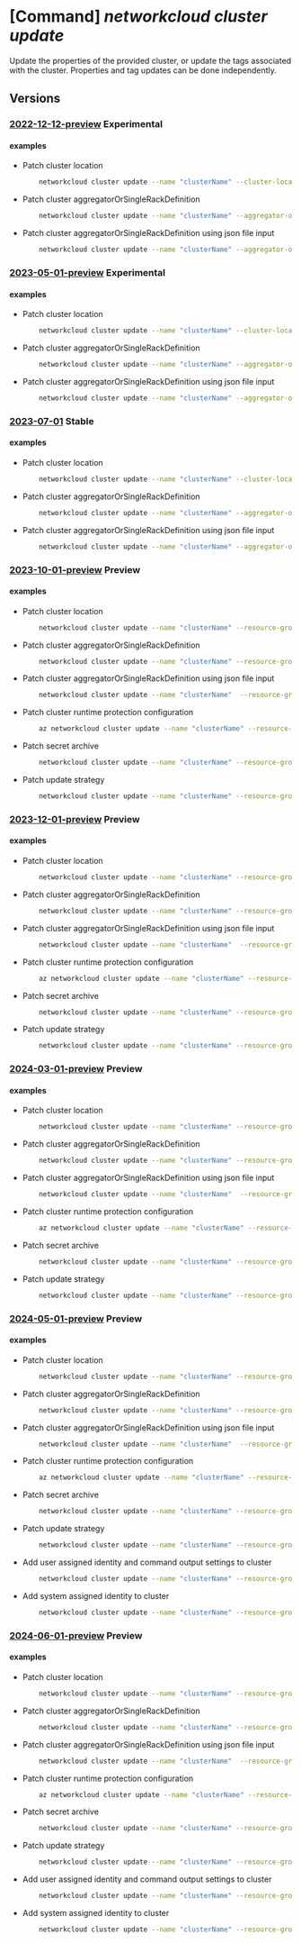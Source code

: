 # [Command] _networkcloud cluster update_

Update the properties of the provided cluster, or update the tags associated with the cluster. Properties and tag updates can be done independently.

## Versions

### [2022-12-12-preview](/Resources/mgmt-plane/L3N1YnNjcmlwdGlvbnMve30vcmVzb3VyY2Vncm91cHMve30vcHJvdmlkZXJzL21pY3Jvc29mdC5uZXR3b3JrY2xvdWQvY2x1c3RlcnMve30=/2022-12-12-preview.xml) **Experimental**

<!-- mgmt-plane /subscriptions/{}/resourcegroups/{}/providers/microsoft.networkcloud/clusters/{} 2022-12-12-preview -->

#### examples

- Patch cluster location
    ```bash
        networkcloud cluster update --name "clusterName" --cluster-location "Foo Street, 3rd Floor, row 9" --tags key1="myvalue1" key2="myvalue2" --resource-group "resourceGroupName"
    ```

- Patch cluster aggregatorOrSingleRackDefinition
    ```bash
        networkcloud cluster update --name "clusterName" --aggregator-or-single-rack-definition "{\"networkRackId\":\"/subscriptions/subscriptionId/resourceGroups/rgName/providers/Microsoft.Network/virtualNetworks/cmName/subnets/ClusterManagerSubnet\",\"rackSkuId\":\"/subscriptions/subscriptionId/providers/Microsoft.NetworkCloud/rackSkus/VLab_Single_DellR750_8C2M_x70r3_9\",\"rackSerialNumber\":\"b99m99r1\",\"rackLocation\":\"b99m99r1\",\"availabilityZone\":\"1\",\"storageApplianceConfigurationData\":[{\"rackSlot\":1,\"adminCredentials\":{\"username\":\"admin\",\"password\":\"admin\"},\"storageApplianceName\":\"name\",\"serialNumber\":\"serial\"}],\"bareMetalMachineConfigurationData\":[{\"bmcCredentials\":{\"password\":\"bmcPassword\",\"username\":\"root\"},\"bmcMacAddress\":\"AA:BB:CC:DD:E7:08\",\"bootMacAddress\":\"AA:BB:CC:F8:71:2E\",\"machineName\":\"lab00r750wkr1\",\"rackSlot\":2,\"serialNumber\":\"5HS7PK3\"},{\"bmcCredentials\":{\"password\":\"bmcPassword\",\"username\":\"root\"},\"bmcMacAddress\":\"AA:BB:CC:FD:DC:76\",\"bootMacAddress\":\"AA:BB:CC:F8:50:CA\",\"machineName\":\"lab00r750wkr8\",\"rackSlot\":11,\"serialNumber\":\"9M56PK3\"}]}"  --compute-deployment-threshold type="PercentSuccess" grouping="PerCluster" value=90 --tags key1="myvalue1" key2="myvalue2" --resource-group "resourceGroupName"
    ```

- Patch cluster aggregatorOrSingleRackDefinition using json file input
    ```bash
        networkcloud cluster update --name "clusterName" --aggregator-or-single-rack-definition ./aggregator-or-single-rack-definition.json --compute-deployment-threshold type="PercentSuccess" grouping="PerCluster" value=90 --tags key1="myvalue1" key2="myvalue2" --resource-group "resourceGroupName"
    ```

### [2023-05-01-preview](/Resources/mgmt-plane/L3N1YnNjcmlwdGlvbnMve30vcmVzb3VyY2Vncm91cHMve30vcHJvdmlkZXJzL21pY3Jvc29mdC5uZXR3b3JrY2xvdWQvY2x1c3RlcnMve30=/2023-05-01-preview.xml) **Experimental**

<!-- mgmt-plane /subscriptions/{}/resourcegroups/{}/providers/microsoft.networkcloud/clusters/{} 2023-05-01-preview -->

#### examples

- Patch cluster location
    ```bash
        networkcloud cluster update --name "clusterName" --cluster-location "Foo Street, 3rd Floor, row 9" --tags key1="myvalue1" key2="myvalue2" --resource-group "resourceGroupName"
    ```

- Patch cluster aggregatorOrSingleRackDefinition
    ```bash
        networkcloud cluster update --name "clusterName" --aggregator-or-single-rack-definition "{networkRackId:'/subscriptions/subscriptionId/resourceGroups/rgName/providers/Microsoft.Network/virtualNetworks/cmName/subnets/ClusterManagerSubnet',rackSkuId:'/subscriptions/subscriptionId/providers/Microsoft.NetworkCloud/rackSkus/VLab_Single_DellR750_8C2M_x70r3_9',rackSerialNumber:b99m99r1,rackLocation:b99m99r1,availabilityZone:1,storageApplianceConfigurationData:[{rackSlot:1,adminCredentials:{username:'adminuser',password:'password'},storageApplianceName:name,serialNumber:serial}],bareMetalMachineConfigurationData:[{bmcCredentials:{password:'bmcPassword',username:'root'},bmcMacAddress:'AA:BB:CC:DD:E7:08',bootMacAddress:'AA:BB:CC:F8:71:2E',machineName:lab00r750wkr1,rackSlot:2,serialNumber:5HS7PK3},{bmcCredentials:{password:'bmcPassword',username:'root'},bmcMacAddress:'AA:BB:CC:FD:DC:76',bootMacAddress:'AA:BB:CC:F8:50:CA',machineName:lab00r750wkr8,rackSlot:11,serialNumber:9M56PK3}]}" --compute-deployment-threshold type="PercentSuccess" grouping="PerCluster" value=90 --tags key1="myvalue1" key2="myvalue2" --resource-group "resourceGroupName
    ```

- Patch cluster aggregatorOrSingleRackDefinition using json file input
    ```bash
        networkcloud cluster update --name "clusterName" --aggregator-or-single-rack-definition ./aggregator-or-single-rack-definition.json --compute-deployment-threshold type="PercentSuccess" grouping="PerCluster" value=90 --tags key1="myvalue1" key2="myvalue2" --resource-group "resourceGroupName"
    ```

### [2023-07-01](/Resources/mgmt-plane/L3N1YnNjcmlwdGlvbnMve30vcmVzb3VyY2Vncm91cHMve30vcHJvdmlkZXJzL21pY3Jvc29mdC5uZXR3b3JrY2xvdWQvY2x1c3RlcnMve30=/2023-07-01.xml) **Stable**

<!-- mgmt-plane /subscriptions/{}/resourcegroups/{}/providers/microsoft.networkcloud/clusters/{} 2023-07-01 -->

#### examples

- Patch cluster location
    ```bash
        networkcloud cluster update --name "clusterName" --cluster-location "Foo Street, 3rd Floor, row 9" --tags key1="myvalue1" key2="myvalue2" --resource-group "resourceGroupName"
    ```

- Patch cluster aggregatorOrSingleRackDefinition
    ```bash
        networkcloud cluster update --name "clusterName" --aggregator-or-single-rack-definition "{networkRackId:'/subscriptions/subscriptionId/resourceGroups/rgName/providers/Microsoft.Network/virtualNetworks/cmName/subnets/ClusterManagerSubnet',rackSkuId:'/subscriptions/subscriptionId/providers/Microsoft.NetworkCloud/rackSkus/VLab_Single_DellR750_8C2M_x70r3_9',rackSerialNumber:b99m99r1,rackLocation:b99m99r1,availabilityZone:1,storageApplianceConfigurationData:[{rackSlot:1,adminCredentials:{username:'adminuser',password:'password'},storageApplianceName:name,serialNumber:serial}],bareMetalMachineConfigurationData:[{bmcCredentials:{password:'bmcPassword',username:'root'},bmcMacAddress:'AA:BB:CC:DD:E7:08',bootMacAddress:'AA:BB:CC:F8:71:2E',machineName:lab00r750wkr1,rackSlot:2,serialNumber:5HS7PK3},{bmcCredentials:{password:'bmcPassword',username:'root'},bmcMacAddress:'AA:BB:CC:FD:DC:76',bootMacAddress:'AA:BB:CC:F8:50:CA',machineName:lab00r750wkr8,rackSlot:11,serialNumber:9M56PK3}]}" --compute-deployment-threshold type="PercentSuccess" grouping="PerCluster" value=90 --tags key1="myvalue1" key2="myvalue2" --resource-group "resourceGroupName
    ```

- Patch cluster aggregatorOrSingleRackDefinition using json file input
    ```bash
        networkcloud cluster update --name "clusterName" --aggregator-or-single-rack-definition ./aggregator-or-single-rack-definition.json --compute-deployment-threshold type="PercentSuccess" grouping="PerCluster" value=90 --tags key1="myvalue1" key2="myvalue2" --resource-group "resourceGroupName"
    ```

### [2023-10-01-preview](/Resources/mgmt-plane/L3N1YnNjcmlwdGlvbnMve30vcmVzb3VyY2Vncm91cHMve30vcHJvdmlkZXJzL21pY3Jvc29mdC5uZXR3b3JrY2xvdWQvY2x1c3RlcnMve30=/2023-10-01-preview.xml) **Preview**

<!-- mgmt-plane /subscriptions/{}/resourcegroups/{}/providers/microsoft.networkcloud/clusters/{} 2023-10-01-preview -->

#### examples

- Patch cluster location
    ```bash
        networkcloud cluster update --name "clusterName" --resource-group "resourceGroupName" --cluster-location "Foo Street, 3rd Floor, row 9" --tags key1="myvalue1" key2="myvalue2"
    ```

- Patch cluster aggregatorOrSingleRackDefinition
    ```bash
        networkcloud cluster update --name "clusterName" --resource-group "resourceGroupName --aggregator-or-single-rack-definition "{networkRackId:'/subscriptions/subscriptionId/resourceGroups/rgName/providers/Microsoft.Network/virtualNetworks/cmName/subnets/ClusterManagerSubnet',rackSkuId:'/subscriptions/subscriptionId/providers/Microsoft.NetworkCloud/rackSkus/VLab_Single_DellR750_8C2M_x70r3_9',rackSerialNumber:b99m99r1,rackLocation:b99m99r1,availabilityZone:1,storageApplianceConfigurationData:[{rackSlot:1,adminCredentials:{username:'adminuser',password:'password'},storageApplianceName:name,serialNumber:serial}],bareMetalMachineConfigurationData:[{bmcCredentials:{password:'bmcPassword',username:'root'},bmcMacAddress:'AA:BB:CC:DD:E7:08',bootMacAddress:'AA:BB:CC:F8:71:2E',machineName:lab00r750wkr1,rackSlot:2,serialNumber:5HS7PK3},{bmcCredentials:{password:'bmcPassword',username:'root'},bmcMacAddress:'AA:BB:CC:FD:DC:76',bootMacAddress:'AA:BB:CC:F8:50:CA',machineName:lab00r750wkr8,rackSlot:11,serialNumber:9M56PK3}]}" --compute-deployment-threshold type="PercentSuccess" grouping="PerCluster" value=90 --tags key1="myvalue1" key2="myvalue2"
    ```

- Patch cluster aggregatorOrSingleRackDefinition using json file input
    ```bash
        networkcloud cluster update --name "clusterName"  --resource-group "resourceGroupName" --aggregator-or-single-rack-definition ./aggregator-or-single-rack-definition.json --compute-deployment-threshold type="PercentSuccess" grouping="PerCluster" value=90 --tags key1="myvalue1" key2="myvalue2"
    ```

- Patch cluster runtime protection configuration
    ```bash
        az networkcloud cluster update --name "clusterName" --resource-group "resourceGroupName" --runtime-protection enforcement-level="OnDemand"
    ```

- Patch secret archive
    ```bash
        networkcloud cluster update --name "clusterName" --resource-group "resourceGroupName" --secret-archive use-key-vault=True key-vault-id="/subscriptions/subscriptionId/resourceGroups/resourceGroupName/providers/Microsoft.KeyVault/vaults/keyVaultName"
    ```

- Patch update strategy
    ```bash
        networkcloud cluster update --name "clusterName" --resource-group "resourceGroupName" --update-strategy strategy-type="Rack" threshold-type="CountSuccess" threshold-value=4 max-unavailable=4 wait-time-minutes=10
    ```

### [2023-12-01-preview](/Resources/mgmt-plane/L3N1YnNjcmlwdGlvbnMve30vcmVzb3VyY2Vncm91cHMve30vcHJvdmlkZXJzL21pY3Jvc29mdC5uZXR3b3JrY2xvdWQvY2x1c3RlcnMve30=/2023-12-01-preview.xml) **Preview**

<!-- mgmt-plane /subscriptions/{}/resourcegroups/{}/providers/microsoft.networkcloud/clusters/{} 2023-12-01-preview -->

#### examples

- Patch cluster location
    ```bash
        networkcloud cluster update --name "clusterName" --resource-group "resourceGroupName" --cluster-location "Foo Street, 3rd Floor, row 9" --tags key1="myvalue1" key2="myvalue2"
    ```

- Patch cluster aggregatorOrSingleRackDefinition
    ```bash
        networkcloud cluster update --name "clusterName" --resource-group "resourceGroupName --aggregator-or-single-rack-definition "{networkRackId:'/subscriptions/subscriptionId/resourceGroups/rgName/providers/Microsoft.Network/virtualNetworks/cmName/subnets/ClusterManagerSubnet',rackSkuId:'/subscriptions/subscriptionId/providers/Microsoft.NetworkCloud/rackSkus/VLab_Single_DellR750_8C2M_x70r3_9',rackSerialNumber:b99m99r1,rackLocation:b99m99r1,availabilityZone:1,storageApplianceConfigurationData:[{rackSlot:1,adminCredentials:{username:'adminuser',password:'password'},storageApplianceName:name,serialNumber:serial}],bareMetalMachineConfigurationData:[{bmcCredentials:{password:'bmcPassword',username:'root'},bmcMacAddress:'AA:BB:CC:DD:E7:08',bootMacAddress:'AA:BB:CC:F8:71:2E',machineName:lab00r750wkr1,rackSlot:2,serialNumber:5HS7PK3},{bmcCredentials:{password:'bmcPassword',username:'root'},bmcMacAddress:'AA:BB:CC:FD:DC:76',bootMacAddress:'AA:BB:CC:F8:50:CA',machineName:lab00r750wkr8,rackSlot:11,serialNumber:9M56PK3}]}" --compute-deployment-threshold type="PercentSuccess" grouping="PerCluster" value=90 --tags key1="myvalue1" key2="myvalue2"
    ```

- Patch cluster aggregatorOrSingleRackDefinition using json file input
    ```bash
        networkcloud cluster update --name "clusterName"  --resource-group "resourceGroupName" --aggregator-or-single-rack-definition ./aggregator-or-single-rack-definition.json --compute-deployment-threshold type="PercentSuccess" grouping="PerCluster" value=90 --tags key1="myvalue1" key2="myvalue2"
    ```

- Patch cluster runtime protection configuration
    ```bash
        az networkcloud cluster update --name "clusterName" --resource-group "resourceGroupName" --runtime-protection enforcement-level="OnDemand"
    ```

- Patch secret archive
    ```bash
        networkcloud cluster update --name "clusterName" --resource-group "resourceGroupName" --secret-archive use-key-vault=True key-vault-id="/subscriptions/subscriptionId/resourceGroups/resourceGroupName/providers/Microsoft.KeyVault/vaults/keyVaultName"
    ```

- Patch update strategy
    ```bash
        networkcloud cluster update --name "clusterName" --resource-group "resourceGroupName" --update-strategy strategy-type="Rack" threshold-type="CountSuccess" threshold-value=4 max-unavailable=4 wait-time-minutes=10
    ```

### [2024-03-01-preview](/Resources/mgmt-plane/L3N1YnNjcmlwdGlvbnMve30vcmVzb3VyY2Vncm91cHMve30vcHJvdmlkZXJzL21pY3Jvc29mdC5uZXR3b3JrY2xvdWQvY2x1c3RlcnMve30=/2024-03-01-preview.xml) **Preview**

<!-- mgmt-plane /subscriptions/{}/resourcegroups/{}/providers/microsoft.networkcloud/clusters/{} 2024-03-01-preview -->

#### examples

- Patch cluster location
    ```bash
        networkcloud cluster update --name "clusterName" --resource-group "resourceGroupName" --cluster-location "Foo Street, 3rd Floor, row 9" --tags key1="myvalue1" key2="myvalue2"
    ```

- Patch cluster aggregatorOrSingleRackDefinition
    ```bash
        networkcloud cluster update --name "clusterName" --resource-group "resourceGroupName --aggregator-or-single-rack-definition "{networkRackId:'/subscriptions/subscriptionId/resourceGroups/rgName/providers/Microsoft.Network/virtualNetworks/cmName/subnets/ClusterManagerSubnet',rackSkuId:'/subscriptions/subscriptionId/providers/Microsoft.NetworkCloud/rackSkus/VLab_Single_DellR750_8C2M_x70r3_9',rackSerialNumber:b99m99r1,rackLocation:b99m99r1,availabilityZone:1,storageApplianceConfigurationData:[{rackSlot:1,adminCredentials:{username:'adminuser',password:'password'},storageApplianceName:name,serialNumber:serial}],bareMetalMachineConfigurationData:[{bmcCredentials:{password:'bmcPassword',username:'root'},bmcMacAddress:'AA:BB:CC:DD:E7:08',bootMacAddress:'AA:BB:CC:F8:71:2E',machineName:lab00r750wkr1,rackSlot:2,serialNumber:5HS7PK3},{bmcCredentials:{password:'bmcPassword',username:'root'},bmcMacAddress:'AA:BB:CC:FD:DC:76',bootMacAddress:'AA:BB:CC:F8:50:CA',machineName:lab00r750wkr8,rackSlot:11,serialNumber:9M56PK3}]}" --compute-deployment-threshold type="PercentSuccess" grouping="PerCluster" value=90 --tags key1="myvalue1" key2="myvalue2"
    ```

- Patch cluster aggregatorOrSingleRackDefinition using json file input
    ```bash
        networkcloud cluster update --name "clusterName"  --resource-group "resourceGroupName" --aggregator-or-single-rack-definition ./aggregator-or-single-rack-definition.json --compute-deployment-threshold type="PercentSuccess" grouping="PerCluster" value=90 --tags key1="myvalue1" key2="myvalue2"
    ```

- Patch cluster runtime protection configuration
    ```bash
        az networkcloud cluster update --name "clusterName" --resource-group "resourceGroupName" --runtime-protection enforcement-level="OnDemand"
    ```

- Patch secret archive
    ```bash
        networkcloud cluster update --name "clusterName" --resource-group "resourceGroupName" --secret-archive use-key-vault=True key-vault-id="/subscriptions/subscriptionId/resourceGroups/resourceGroupName/providers/Microsoft.KeyVault/vaults/keyVaultName"
    ```

- Patch update strategy
    ```bash
        networkcloud cluster update --name "clusterName" --resource-group "resourceGroupName" --update-strategy strategy-type="Rack" threshold-type="CountSuccess" threshold-value=4 max-unavailable=4 wait-time-minutes=10
    ```

### [2024-05-01-preview](/Resources/mgmt-plane/L3N1YnNjcmlwdGlvbnMve30vcmVzb3VyY2Vncm91cHMve30vcHJvdmlkZXJzL21pY3Jvc29mdC5uZXR3b3JrY2xvdWQvY2x1c3RlcnMve30=/2024-05-01-preview.xml) **Preview**

<!-- mgmt-plane /subscriptions/{}/resourcegroups/{}/providers/microsoft.networkcloud/clusters/{} 2024-05-01-preview -->

#### examples

- Patch cluster location
    ```bash
        networkcloud cluster update --name "clusterName" --resource-group "resourceGroupName" --cluster-location "Foo Street, 3rd Floor, row 9" --tags key1="myvalue1" key2="myvalue2"
    ```

- Patch cluster aggregatorOrSingleRackDefinition
    ```bash
        networkcloud cluster update --name "clusterName" --resource-group "resourceGroupName --aggregator-or-single-rack-definition "{networkRackId:'/subscriptions/subscriptionId/resourceGroups/rgName/providers/Microsoft.Network/virtualNetworks/cmName/subnets/ClusterManagerSubnet',rackSkuId:'/subscriptions/subscriptionId/providers/Microsoft.NetworkCloud/rackSkus/VLab_Single_DellR750_8C2M_x70r3_9',rackSerialNumber:b99m99r1,rackLocation:b99m99r1,availabilityZone:1,storageApplianceConfigurationData:[{rackSlot:1,adminCredentials:{username:'adminuser',password:'password'},storageApplianceName:name,serialNumber:serial}],bareMetalMachineConfigurationData:[{bmcCredentials:{password:'bmcPassword',username:'root'},bmcMacAddress:'AA:BB:CC:DD:E7:08',bootMacAddress:'AA:BB:CC:F8:71:2E',machineName:lab00r750wkr1,rackSlot:2,serialNumber:5HS7PK3},{bmcCredentials:{password:'bmcPassword',username:'root'},bmcMacAddress:'AA:BB:CC:FD:DC:76',bootMacAddress:'AA:BB:CC:F8:50:CA',machineName:lab00r750wkr8,rackSlot:11,serialNumber:9M56PK3}]}" --compute-deployment-threshold type="PercentSuccess" grouping="PerCluster" value=90 --tags key1="myvalue1" key2="myvalue2"
    ```

- Patch cluster aggregatorOrSingleRackDefinition using json file input
    ```bash
        networkcloud cluster update --name "clusterName"  --resource-group "resourceGroupName" --aggregator-or-single-rack-definition ./aggregator-or-single-rack-definition.json --compute-deployment-threshold type="PercentSuccess" grouping="PerCluster" value=90 --tags key1="myvalue1" key2="myvalue2"
    ```

- Patch cluster runtime protection configuration
    ```bash
        az networkcloud cluster update --name "clusterName" --resource-group "resourceGroupName" --runtime-protection enforcement-level="OnDemand"
    ```

- Patch secret archive
    ```bash
        networkcloud cluster update --name "clusterName" --resource-group "resourceGroupName" --secret-archive use-key-vault=True key-vault-id="/subscriptions/subscriptionId/resourceGroups/resourceGroupName/providers/Microsoft.KeyVault/vaults/keyVaultName"
    ```

- Patch update strategy
    ```bash
        networkcloud cluster update --name "clusterName" --resource-group "resourceGroupName" --update-strategy strategy-type="Rack" threshold-type="CountSuccess" threshold-value=4 max-unavailable=4 wait-time-minutes=10
    ```

- Add user assigned identity and command output settings to cluster
    ```bash
        networkcloud cluster update --name "clusterName" --resource-group "resourceGroupName" --mi-user-assigned "/subscriptions/subscriptionId/resourceGroups/resourceGroupName/providers/Microsoft.ManagedIdentity/userAssignedIdentities/myUAI" --command-output-settings identity-type="UserAssignedIdentity" identity-resource-id="/subscriptions/subscriptionId/resourceGroups/resourceGroupName/providers/Microsoft.ManagedIdentity/userAssignedIdentities/myUAI" container-url="https://myaccount.blob.core.windows.net/mycontainer?restype=container"
    ```

- Add system assigned identity to cluster
    ```bash
        networkcloud cluster update --name "clusterName" --resource-group "resourceGroupName" --mi-system-assigned
    ```

### [2024-06-01-preview](/Resources/mgmt-plane/L3N1YnNjcmlwdGlvbnMve30vcmVzb3VyY2Vncm91cHMve30vcHJvdmlkZXJzL21pY3Jvc29mdC5uZXR3b3JrY2xvdWQvY2x1c3RlcnMve30=/2024-06-01-preview.xml) **Preview**

<!-- mgmt-plane /subscriptions/{}/resourcegroups/{}/providers/microsoft.networkcloud/clusters/{} 2024-06-01-preview -->

#### examples

- Patch cluster location
    ```bash
        networkcloud cluster update --name "clusterName" --resource-group "resourceGroupName" --cluster-location "Foo Street, 3rd Floor, row 9" --tags key1="myvalue1" key2="myvalue2"
    ```

- Patch cluster aggregatorOrSingleRackDefinition
    ```bash
        networkcloud cluster update --name "clusterName" --resource-group "resourceGroupName --aggregator-or-single-rack-definition "{networkRackId:'/subscriptions/subscriptionId/resourceGroups/rgName/providers/Microsoft.Network/virtualNetworks/cmName/subnets/ClusterManagerSubnet',rackSkuId:'/subscriptions/subscriptionId/providers/Microsoft.NetworkCloud/rackSkus/VLab_Single_DellR750_8C2M_x70r3_9',rackSerialNumber:b99m99r1,rackLocation:b99m99r1,availabilityZone:1,storageApplianceConfigurationData:[{rackSlot:1,adminCredentials:{username:'adminuser',password:'password'},storageApplianceName:name,serialNumber:serial}],bareMetalMachineConfigurationData:[{bmcCredentials:{password:'bmcPassword',username:'root'},bmcMacAddress:'AA:BB:CC:DD:E7:08',bootMacAddress:'AA:BB:CC:F8:71:2E',machineName:lab00r750wkr1,rackSlot:2,serialNumber:5HS7PK3},{bmcCredentials:{password:'bmcPassword',username:'root'},bmcMacAddress:'AA:BB:CC:FD:DC:76',bootMacAddress:'AA:BB:CC:F8:50:CA',machineName:lab00r750wkr8,rackSlot:11,serialNumber:9M56PK3}]}" --compute-deployment-threshold type="PercentSuccess" grouping="PerCluster" value=90 --tags key1="myvalue1" key2="myvalue2"
    ```

- Patch cluster aggregatorOrSingleRackDefinition using json file input
    ```bash
        networkcloud cluster update --name "clusterName"  --resource-group "resourceGroupName" --aggregator-or-single-rack-definition ./aggregator-or-single-rack-definition.json --compute-deployment-threshold type="PercentSuccess" grouping="PerCluster" value=90 --tags key1="myvalue1" key2="myvalue2"
    ```

- Patch cluster runtime protection configuration
    ```bash
        az networkcloud cluster update --name "clusterName" --resource-group "resourceGroupName" --runtime-protection enforcement-level="OnDemand"
    ```

- Patch secret archive
    ```bash
        networkcloud cluster update --name "clusterName" --resource-group "resourceGroupName" --secret-archive use-key-vault=True key-vault-id="/subscriptions/subscriptionId/resourceGroups/resourceGroupName/providers/Microsoft.KeyVault/vaults/keyVaultName"
    ```

- Patch update strategy
    ```bash
        networkcloud cluster update --name "clusterName" --resource-group "resourceGroupName" --update-strategy strategy-type="Rack" threshold-type="CountSuccess" threshold-value=4 max-unavailable=4 wait-time-minutes=10
    ```

- Add user assigned identity and command output settings to cluster
    ```bash
        networkcloud cluster update --name "clusterName" --resource-group "resourceGroupName" --mi-user-assigned "/subscriptions/subscriptionId/resourceGroups/resourceGroupName/providers/Microsoft.ManagedIdentity/userAssignedIdentities/myUAI" --command-output-settings identity-type="UserAssignedIdentity" identity-resource-id="/subscriptions/subscriptionId/resourceGroups/resourceGroupName/providers/Microsoft.ManagedIdentity/userAssignedIdentities/myUAI" container-url="https://myaccount.blob.core.windows.net/mycontainer?restype=container"
    ```

- Add system assigned identity to cluster
    ```bash
        networkcloud cluster update --name "clusterName" --resource-group "resourceGroupName" --mi-system-assigned
    ```
